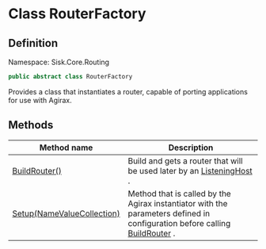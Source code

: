 # Class RouterFactory

## Definition
Namespace: Sisk.Core.Routing

```csharp
public abstract class RouterFactory
```

Provides a class that instantiates a router, capable of porting applications for use with Agirax.

## Methods

| Method name | Description |
| --- | --- |
| [BuildRouter()](/spec/Sisk/Core/Routing/RouterFactory/BuildRouter--) | Build and gets a router that will be used later by an [ListeningHost](/spec/Sisk/Core/Http/ListeningHost) . | 
| [Setup(NameValueCollection)](/spec/Sisk/Core/Routing/RouterFactory/Setup--NameValueCollection) | Method that is called by the Agirax instantiator with the parameters defined in configuration before calling [BuildRouter](/spec/Sisk/Core/Routing/RouterFactory/BuildRouter) . | 

